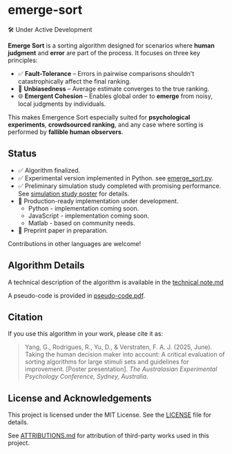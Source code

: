 # emerge-sort

🛠️ Under Active Development

**Emerge Sort** is a sorting algorithm designed for scenarios where **human judgment** and **error** are part of the process. It focuses on three key principles:

- ✅ **Fault-Tolerance** – Errors in pairwise comparisons shouldn't catastrophically affect the final ranking.
- 🎯 **Unbiasedness** – Average estimate converges to the true ranking.
- 🌐 **Emergent Cohesion** – Enables global order to **emerge** from noisy, local judgments by individuals.

This makes Emergence Sort especially suited for **psychological experiments**, **crowdsourced ranking**, and any case where sorting is performed by **fallible human observers**.

## Status

- ✅ Algorithm finalized.
- ✅ Experimental version implemented in Python. see [emerge_sort.py](./experimental/emerge_sort.py).
- ✅ Preliminary simulation study completed with promising performance. See [simulation study poster](./docs/apcv2025%20-%20simulation%20study%20poster.pdf) for details.
- 🚧 Production-ready implementation under development.
  - Python  - implementation coming soon.
  - JavaScript - implementation coming soon.
  - Matlab - based on community needs.
- 🚧 Preprint paper in preparation.

Contributions in other languages are welcome!

## Algorithm Details

A technical description of the algorithm is available in the [technical note.md](./docs/technical%20note.md)

A pseudo-code is provided in [pseudo-code.pdf](./docs/pseudo-code.pdf).

## Citation

If you use this algorithm in your work, please cite it as:

> Yang, G., Rodrigues, R., Yu, D., & Verstraten, F. A. J. (2025, June). Taking the human decision maker into account: A critical evaluation of sorting algorithms for large stimuli sets and guidelines for improvement. [Poster presentation]. *The Australasian Experimental Psychology Conference, Sydney, Australia*.

## License and Acknowledgements

This project is licensed under the MIT License. See the [LICENSE](./LICENSE) file for details.

See [ATTRIBUTIONS.md](./ATTRIBUTIONS.md) for attribution of third-party works used in this project.
